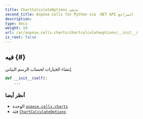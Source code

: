 ```yaml
---
title: ChartCalculateOptions منشئ
second_title: Aspose.Cells for Python via .NET API المراجع
description:
type: docs
weight: 10
url: /ar/aspose.cells.charts/chartcalculateoptions/__init__/
is_root: false
---
```

##  __فيه__ {#}
إنشاء الخيارات لحساب الرسم البياني.



```python
def __init__(self):
    ...
```





###  أنظر أيضا
* الوحدة [`aspose.cells.charts`](../../)
* فئة [`ChartCalculateOptions`](/cells/python-net/ar/aspose.cells.charts/chartcalculateoptions)
